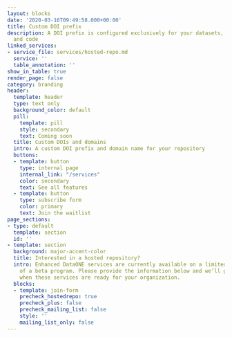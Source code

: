 ```yaml
---
layout: blocks
date: '2020-03-16T09:49:58.000+00:00'
title: Custom DOI prefix
description: A DOI prefix is configured exclusively for your datasets, products,
  and code
linked_services:
- service_file: services/hosted-repo.md
  service: ''
  table_annotation: ''
show_in_table: true
render_page: false
category: branding
header:
  template: header
  type: text only
  background_color: default
  pill:
    template: pill
    style: secondary
    text: Coming soon
  title: Custom DOIs and domains
  intro: A custom DOI prefix and domain name for your repository
  buttons:
  - template: button
    type: internal page
    internal_link: "/services"
    color: secondary
    text: See all features
  - template: button
    type: subscribe form
    color: primary
    text: Join the waitlist
page_sections:
- type: default
  template: section
  id: ''
- template: section
  background: major-accent-color
  title: Interested in a hosted repository?
  intro: Enhanced DataONE services are currently available on a limited basis as part
    of a beta program. Please provide the information below and we’ll get in touch
    when these services are ready for your organization.
  blocks:
  - template: join-form
    precheck_hostedrepo: true
    precheck_plus: false
    precheck_mailing_list: false
    style: ''
    mailing_list_only: false
---
```

